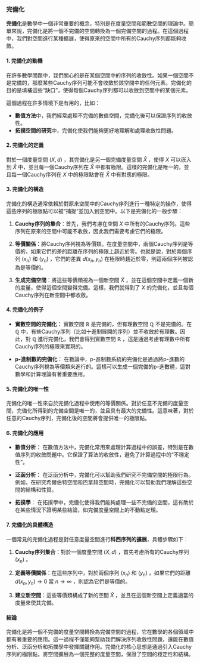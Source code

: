 ### 完備化

**完備化**是數學中一個非常重要的概念，特別是在度量空間和範數空間的理論中。簡單來說，完備化是將一個不完備的空間轉換為一個完備空間的過程。在這個過程中，我們對空間進行某種擴展，使得原來的空間中所有的Cauchy序列都能夠收斂。

#### 1. 完備化的動機

在許多數學問題中，我們關心的是在某個空間中的序列的收斂性。如果一個空間不是完備的，那麼某些Cauchy序列可能不會收斂於該空間中的任何元素。完備化的目的是填補這些“缺口”，使得每個Cauchy序列都可以收斂到空間中的某個元素。

這個過程在許多情境下是有用的，比如：

- **數值方法**中，我們經常處理不完備的數值空間，完備化後可以保證序列的收斂性。
- **拓撲空間的研究**中，完備化使我們能夠更好地理解和處理收斂性問題。

#### 2. 完備化的定義

對於一個度量空間  $`(X, d)`$ ，其完備化是另一個完備度量空間  $`\hat{X}`$ ，使得  $`X`$  可以嵌入到  $`\hat{X}`$  中，並且每一個Cauchy序列在  $`\hat{X}`$  中都有極限。這樣的完備化是唯一的，並且每一個Cauchy序列在  $`X`$  中的極限點會在  $`\hat{X}`$  中有對應的極限。

#### 3. 完備化的構造

完備化的構造通常依賴於對原來空間中的Cauchy序列進行一種特定的操作，使得這些序列的極限點可以被“捕捉”並加入到空間中。以下是完備化的一般步驟：

1. **Cauchy序列的集合**：首先，我們考慮在空間  $`X`$  中所有的Cauchy序列。這些序列在原來的空間中可能不收斂，因此我們需要考慮它們的極限。

2. **等價關係**：將Cauchy序列視為等價類。在度量空間中，兩個Cauchy序列是等價的，如果它們的差的距離在序列的極限上趨近於零。也就是說，對於兩個序列  $`(x_n)`$  和  $`(y_n)`$ ，它們的差異  $`d(x_n, y_n)`$  在極限時趨近於零，則這兩個序列被認為是等價的。

3. **生成完備空間**：將這些等價類視為一個新空間  $`\hat{X}`$ ，並在這個空間中定義一個新的度量，使得這個空間變得完備。這樣，我們就得到了  $`X`$  的完備化，並且每個Cauchy序列在新空間中都收斂。

#### 4. 完備化的例子

- **實數空間的完備化**：
  實數空間  $`\mathbb{R}`$  是完備的，但有理數空間  $`\mathbb{Q}`$  不是完備的。在  $`\mathbb{Q}`$  中，有些Cauchy序列（比如十進制展開的序列）並不收斂於有理數。因此，對  $`\mathbb{Q}`$  進行完備化，我們會得到實數空間  $`\mathbb{R}`$ ，這是通過考慮有理數中所有Cauchy序列的極限來實現的。

- **p-進制數的完備化**：
  在數論中，p-進制數系統的完備化是通過將p-進數的Cauchy序列視為等價類來進行的。這樣可以生成一個完備的p-進數體，這對數學和計算理論有著重要應用。

#### 5. 完備化的唯一性

完備化的唯一性來自於完備化過程中使用的等價關係。對於任意不完備的度量空間，完備化所得到的完備空間是唯一的，並且具有最大的完備性。這意味著，對於任意的Cauchy序列，完備化後的空間將會提供唯一的極限點。

#### 6. 完備化的應用

- **數值分析**：
  在數值方法中，完備化常用來處理計算過程中的誤差，特別是在數值序列的收斂問題中。它保證了算法的收斂性，避免了計算過程中的“不穩定性”。
  
- **泛函分析**：
  在泛函分析中，完備化可以幫助我們研究不完備空間的極限行為。例如，在研究希爾伯特空間和巴拿赫空間時，完備化可以幫助我們理解這些空間的結構和性質。

- **拓撲學**：
  在拓撲學中，完備化使得我們能夠處理一些不完備的空間，這有助於在某些情況下證明某些結論，如完備度量空間上的不動點定理。

#### 7. 完備化的具體構造

一個常見的完備化過程是對任意度量空間進行**科西序列的擴展**，具體步驟如下：

1. **Cauchy序列集合**：對於一個度量空間  $`(X, d)`$ ，首先考慮所有的Cauchy序列  $`(x_n)`$ 。
   
2. **定義等價關係**：在這些序列中，對於兩個序列  $`(x_n)`$  和  $`(y_n)`$ ，如果它們的距離  $`d(x_n, y_n) \to 0`$  當  $`n \to \infty`$ ，則認為它們是等價的。

3. **建立新空間**：這些等價類構成了新的空間  $`\hat{X}`$ ，並且在這個新空間上定義適當的度量來使其完備。

#### 結論

完備化是將一個不完備的度量空間轉換為完備空間的過程，它在數學的各個領域中都有著重要的應用。這一過程不僅能夠幫助我們解決序列收斂性問題，還能在數值分析、泛函分析和拓撲學中發揮關鍵作用。完備化的核心思想是通過引入Cauchy序列的極限點，將空間擴展為一個完整的度量空間，保證了空間的穩定性和結構。
